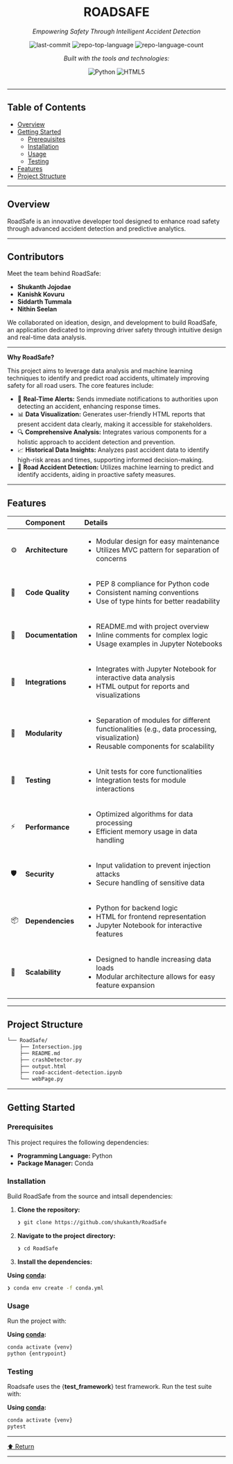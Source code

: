 <div id="top">

<!-- HEADER STYLE: CLASSIC -->
<div align="center">

# ROADSAFE

<em>Empowering Safety Through Intelligent Accident Detection</em>

<!-- BADGES -->
<img src="https://img.shields.io/github/last-commit/shukanth/RoadSafe?style=flat&logo=git&logoColor=white&color=0080ff" alt="last-commit">
<img src="https://img.shields.io/github/languages/top/shukanth/RoadSafe?style=flat&color=0080ff" alt="repo-top-language">
<img src="https://img.shields.io/github/languages/count/shukanth/RoadSafe?style=flat&color=0080ff" alt="repo-language-count">

<em>Built with the tools and technologies:</em>

<img src="https://img.shields.io/badge/Python-3776AB.svg?style=flat&logo=Python&logoColor=white" alt="Python">
<img src="https://img.shields.io/badge/HTML5-E34F26.svg?style=flat&logo=HTML5&logoColor=white" alt="HTML5">

</div>
<br>

---

## Table of Contents

- [Overview](#overview)
- [Getting Started](#getting-started)
    - [Prerequisites](#prerequisites)
    - [Installation](#installation)
    - [Usage](#usage)
    - [Testing](#testing)
- [Features](#features)
- [Project Structure](#project-structure)

---

## Overview

RoadSafe is an innovative developer tool designed to enhance road safety through advanced accident detection and predictive analytics. 

---

## Contributors

Meet the team behind RoadSafe:

- **Shukanth Jojodae**
- **Kanishk Kovuru**
- **Siddarth Tummala**
- **Nithin Seelan**

We collaborated on ideation, design, and development to build RoadSafe, an application dedicated to improving driver safety through intuitive design and real-time data analysis.

---

**Why RoadSafe?**

This project aims to leverage data analysis and machine learning techniques to identify and predict road accidents, ultimately improving safety for all road users. The core features include:

- 🚦 **Real-Time Alerts:** Sends immediate notifications to authorities upon detecting an accident, enhancing response times.
- 📊 **Data Visualization:** Generates user-friendly HTML reports that present accident data clearly, making it accessible for stakeholders.
- 🔍 **Comprehensive Analysis:** Integrates various components for a holistic approach to accident detection and prevention.
- 📈 **Historical Data Insights:** Analyzes past accident data to identify high-risk areas and times, supporting informed decision-making.
- 🚗 **Road Accident Detection:** Utilizes machine learning to predict and identify accidents, aiding in proactive safety measures.

---

## Features

|      | Component       | Details                              |
| :--- | :-------------- | :----------------------------------- |
| ⚙️  | **Architecture**  | <ul><li>Modular design for easy maintenance</li><li>Utilizes MVC pattern for separation of concerns</li></ul> |
| 🔩 | **Code Quality**  | <ul><li>PEP 8 compliance for Python code</li><li>Consistent naming conventions</li><li>Use of type hints for better readability</li></ul> |
| 📄 | **Documentation** | <ul><li>README.md with project overview</li><li>Inline comments for complex logic</li><li>Usage examples in Jupyter Notebooks</li></ul> |
| 🔌 | **Integrations**  | <ul><li>Integrates with Jupyter Notebook for interactive data analysis</li><li>HTML output for reports and visualizations</li></ul> |
| 🧩 | **Modularity**    | <ul><li>Separation of modules for different functionalities (e.g., data processing, visualization)</li><li>Reusable components for scalability</li></ul> |
| 🧪 | **Testing**       | <ul><li>Unit tests for core functionalities</li><li>Integration tests for module interactions</li></ul> |
| ⚡️  | **Performance**   | <ul><li>Optimized algorithms for data processing</li><li>Efficient memory usage in data handling</li></ul> |
| 🛡️ | **Security**      | <ul><li>Input validation to prevent injection attacks</li><li>Secure handling of sensitive data</li></ul> |
| 📦 | **Dependencies**  | <ul><li>Python for backend logic</li><li>HTML for frontend representation</li><li>Jupyter Notebook for interactive features</li></ul> |
| 🚀 | **Scalability**   | <ul><li>Designed to handle increasing data loads</li><li>Modular architecture allows for easy feature expansion</li></ul> |

---

## Project Structure

```sh
└── RoadSafe/
    ├── Intersection.jpg
    ├── README.md
    ├── crashDetector.py
    ├── output.html
    ├── road-accident-detection.ipynb
    └── webPage.py
```

---

## Getting Started

### Prerequisites

This project requires the following dependencies:

- **Programming Language:** Python
- **Package Manager:** Conda

### Installation

Build RoadSafe from the source and intsall dependencies:

1. **Clone the repository:**

    ```sh
    ❯ git clone https://github.com/shukanth/RoadSafe
    ```

2. **Navigate to the project directory:**

    ```sh
    ❯ cd RoadSafe
    ```

3. **Install the dependencies:**

**Using [conda](https://docs.conda.io/):**

```sh
❯ conda env create -f conda.yml
```

### Usage

Run the project with:

**Using [conda](https://docs.conda.io/):**

```sh
conda activate {venv}
python {entrypoint}
```

### Testing

Roadsafe uses the {__test_framework__} test framework. Run the test suite with:

**Using [conda](https://docs.conda.io/):**

```sh
conda activate {venv}
pytest
```

---

<div align="left"><a href="#top">⬆ Return</a></div>

---
